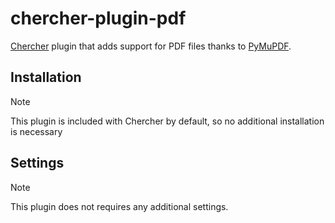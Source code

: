 # chercher-plugin-pdf

[Chercher](https://github.com/dnlzrgz/chercher) plugin that adds support for PDF files thanks to [PyMuPDF](https://pymupdf.readthedocs.io/en/latest/).

## Installation

> [!NOTE]
> This plugin is included with Chercher by default, so no additional installation is necessary

## Settings

> [!NOTE]
> This plugin does not requires any additional settings.
